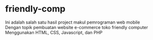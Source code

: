 # friendly-comp
Ini adalah salah satu hasil project makul pemrograman web mobile<br>
Dengan topik pembuatan website e-commerce toko friendly computer<br>
Menggunakan HTML, CSS, Javascript, dan PHP
